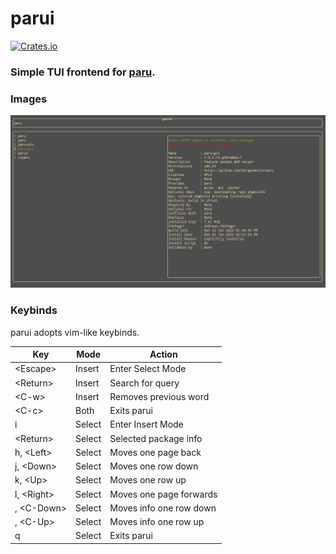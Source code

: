 # parui
[![Crates.io](https://img.shields.io/crates/v/parui)](https://crates.io/crates/parui)

### Simple TUI frontend for [paru](https://github.com/morganamilo/paru).

### Images
![parui searching for paru](images/1.png)

### Keybinds

parui adopts vim-like keybinds.

| Key                | Mode   | Action                  |
|--------------------|--------|-------------------------|
| \<Escape\>         | Insert | Enter Select Mode       |
| \<Return\>         | Insert | Search for query        |
| \<C-w\>            | Insert | Removes previous word   |
| \<C-c\>            | Both   | Exits parui             |
| i                  | Select | Enter Insert Mode       |
| \<Return\>         | Select | Selected package info   |
| h, \<Left\>        | Select | Moves one page back     |
| j, \<Down\>        | Select | Moves one row down      |
| k, \<Up\>          | Select | Moves one row up        |
| l, \<Right\>       | Select | Moves one page forwards |
| <C-j>, \<C-Down\>  | Select | Moves info one row down |
| <C-k>, \<C-Up\>    | Select | Moves info one row up   |
| q                  | Select | Exits parui             |
